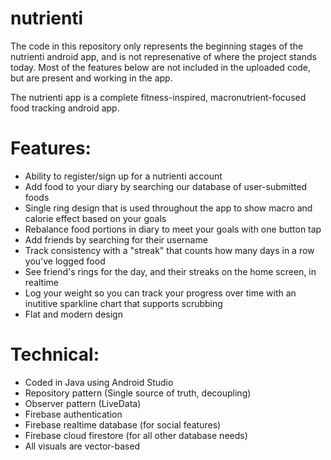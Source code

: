 # nutrienti

The code in this repository only represents the beginning stages of the nutrienti android app, and is not represenative of where the project stands today.
Most of the features below are not included in the uploaded code, but are present and working in the app.

The nutrienti app is a complete fitness-inspired, macronutrient-focused food tracking android app.

# Features:
- Ability to register/sign up for a nutrienti account
- Add food to your diary by searching our database of user-submitted foods
- Single ring design that is used throughout the app to show macro and calorie effect based on your goals
- Rebalance food portions in diary to meet your goals with one button tap
- Add friends by searching for their username
- Track consistency with a "streak" that counts how many days in a row you've logged food
- See friend's rings for the day, and their streaks on the home screen, in realtime
- Log your weight so you can track your progress over time with an inutitive sparkline chart that supports scrubbing
- Flat and modern design

# Technical:
- Coded in Java using Android Studio
- Repository pattern (Single source of truth, decoupling)
- Observer pattern (LiveData)
- Firebase authentication
- Firebase realtime database (for social features)
- Firebase cloud firestore (for all other database needs)
- All visuals are vector-based
